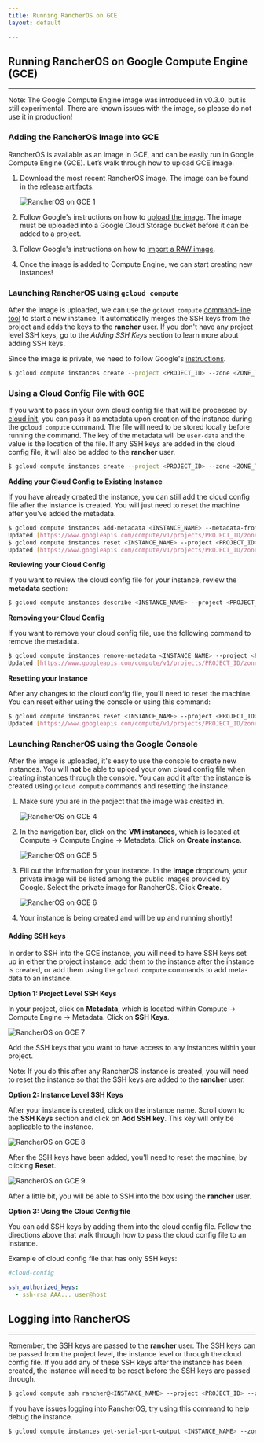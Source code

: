 ```yaml
---
title: Running RancherOS on GCE
layout: default

---
```

## Running RancherOS on Google Compute Engine (GCE)
----

Note: The Google Compute Engine image was introduced in v0.3.0, but is still experimental. There are known issues with the image, so please do not use it in production!

### Adding the RancherOS Image into GCE

RancherOS is available as an image in GCE, and can be easily run in Google Compute Engine (GCE).  Let’s walk through how to upload GCE image. 

1. Download the most recent RancherOS image. The image can be found in the [release artifacts](https://github.com/rancherio/os/releases).

    ![RancherOS on GCE 1]({{site.baseurl}}/img/Rancher_gce1.png)

2. Follow Google's instructions on how to [upload the image](https://cloud.google.com/compute/docs/tutorials/building-images#publishingimage). The image must be uploaded into a Google Cloud Storage bucket before it can be added to a project. 

3. Follow Google's instructions on how to [import a RAW image](https://cloud.google.com/compute/docs/images#use_saved_image). 

4. Once the image is added to Compute Engine, we can start creating new instances!

### Launching RancherOS using `gcloud compute`

After the image is uploaded, we can use the `gcloud compute` [command-line tool](https://cloud.google.com/compute/docs/gcloud-compute/) to start a new instance. It automatically merges the SSH keys from the project and adds the keys to the **rancher** user. If you don't have any project level SSH keys, go to the _Adding SSH Keys_ section to learn more about adding SSH keys. 

Since the image is private, we need to follow Google's [instructions](https://cloud.google.com/compute/docs/images#start_an_instance_from_a_private_image). 

```bash
$ gcloud compute instances create --project <PROJECT_ID> --zone <ZONE_TO_CREATE_INSTANCE> <INSTANCE_NAME> --image <PRIVATE_IMAGE_NAME>
```

### Using a Cloud Config File with GCE

If you want to pass in your own cloud config file that will be processed by [cloud init]({{site.baseurl}}/docs/cloud-init), you can pass it as metadata upon creation of the instance during the `gcloud compute` command. The file will need to be stored locally before running the command. The key of the metadata will be `user-data` and the value is the location of the file. If any SSH keys are added in the cloud config file, it will also be added to the **rancher** user.

```bash
$ gcloud compute instances create --project <PROJECT_ID> --zone <ZONE_TO_CREATE_INSTANCE> <INSTANCE_NAME> --image <PRIVATE_IMAGE_NAME> --metadata-from-file user-data=/Directory/of/Cloud_Config.yml
```

**Adding your Cloud Config to Existing Instance**

If you have already created the instance, you can still add the cloud config file after the instance is created. You will just need to reset the machine after you've added the metadata.
    
```bash
$ gcloud compute instances add-metadata <INSTANCE_NAME> --metadata-from-file user-data=/Directory/of/File --project <PROJECT_ID> --zone <ZONE_OF_INSTANCE>
Updated [https://www.googleapis.com/compute/v1/projects/PROJECT_ID/zones/ZONE_OF_INSTANCE/instances/INSTANCE_NAME].
$ gcloud compute instances reset <INSTANCE_NAME> --project <PROJECT_ID> --zone <ZONE_OF_INSTANCE>
Updated [https://www.googleapis.com/compute/v1/projects/PROJECT_ID/zones/ZONE_OF_INSTANCE/instances/INSTANCE_NAME].
```

**Reviewing your Cloud Config**

If you want to review the cloud config file for your instance, review the **metadata** section:

```bash
$ gcloud compute instances describe <INSTANCE_NAME> --project <PROJECT_ID> --zone <ZONE_OF_INSTANCE>
```

**Removing your Cloud Config**

If you want to remove your cloud config file, use the following command to remove the metadata.

```bash
$ gcloud compute instances remove-metadata <INSTANCE_NAME> --project <PROJECT_ID> --zone <ZONE_OF_INSTANCE> --keys user-data
Updated [https://www.googleapis.com/compute/v1/projects/PROJECT_ID/zones/ZONE_OF_INSTANCE/instances/INSTANCE_NAME].
```

**Resetting your Instance**

After any changes to the cloud config file, you'll need to reset the machine. You can reset either using the console or using this command:

```bash
$ gcloud compute instances reset <INSTANCE_NAME> --project <PROJECT_ID> --zone <ZONE_OF_INSTANCE>
Updated [https://www.googleapis.com/compute/v1/projects/PROJECT_ID/zones/ZONE_OF_INSTANCE/instances/INSTANCE_NAME].
```

### Launching RancherOS using the Google Console

After the image is uploaded, it's easy to use the console to create new instances. You will **not** be able to upload your own cloud config file when creating instances through the console. You can add it after the instance is created using `gcloud compute` commands and resetting the instance. 

1. Make sure you are in the project that the image was created in.

    ![RancherOS on GCE 4]({{site.baseurl}}/img/Rancher_gce4.png)

2. In the navigation bar, click on the **VM instances**, which is located at Compute -> Compute Engine -> Metadata.  Click on **Create instance**.

    ![RancherOS on GCE 5]({{site.baseurl}}/img/Rancher_gce5.png)
    
2.  Fill out the information for your instance. In the **Image** dropdown, your private image will be listed among the public images provided by Google. Select the private image for RancherOS. Click **Create**.
    
    ![RancherOS on GCE 6]({{site.baseurl}}/img/Rancher_gce6.png)

3. Your instance is being created and will be up and running shortly! 

#### Adding SSH keys 

In order to SSH into the GCE instance, you will need to have SSH keys set up in either the project instance, add them to the instance after the instance is created, or add them using the `gcloud compute` commands to add meta-data to an instance. 

**Option 1: Project Level SSH Keys**

In your project, click on **Metadata**, which is located within Compute -> Compute Engine -> Metadata. Click on **SSH Keys**.

![RancherOS on GCE 7]({{site.baseurl}}/img/Rancher_gce7.png)

Add the SSH keys that you want to have access to any instances within your project.

Note: If you do this after any RancherOS instance is created, you will need to reset the instance so that the SSH keys are added to the **rancher** user.

**Option 2: Instance Level SSH Keys**

After your instance is created, click on the instance name. Scroll down to the **SSH Keys** section and click on **Add SSH key**. This key will only be applicable to the instance. 

![RancherOS on GCE 8]({{site.baseurl}}/img/Rancher_gce8.png)

After the SSH keys have been added, you'll need to reset the machine, by clicking **Reset**. 

![RancherOS on GCE 9]({{site.baseurl}}/img/Rancher_gce9.png)

After a little bit, you will be able to SSH into the box using the **rancher** user. 

**Option 3: Using the Cloud Config file**

You can add SSH keys by adding them into the cloud config file. Follow the directions above that walk through how to pass the cloud config file to an instance.

Example of cloud config file that has only SSH keys:

```yaml
#cloud-config

ssh_authorized_keys:
  - ssh-rsa AAA... user@host
```

## Logging into RancherOS
----

Remember, the SSH keys are passed to the **rancher** user. The SSH keys can be passed from the project level, the instance level or through the cloud config file. If you add any of these SSH keys after the instance has been created, the instance will need to be reset before the SSH keys are passed through.

```bash
$ gcloud compute ssh rancher@<INSTANCE_NAME> --project <PROJECT_ID> --zone <ZONE_OF_INSTANCE>
```

If you have issues logging into RancherOS, try using this command to help debug the instance.

```bash
$ gcloud compute instances get-serial-port-output <INSTANCE_NAME> --zone <ZONE_OF_INSTANCE> --project <PROJECT_ID>
```




